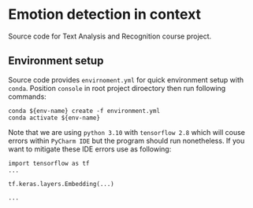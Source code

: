 # Emotion detection in context
Source code for Text Analysis and Recognition course project.

## Environment setup
Source code provides `envirnoment.yml` for quick environment setup with `conda`. 
Position `console` in root project diroectory then run following commands:
    
    conda ${env-name} create -f environment.yml
    conda activate ${env-name}

Note that we are using `python 3.10` with `tensorflow 2.8` which will couse errors within `PyCharm IDE` but the program should run 
nonetheless. If you want to mitigate these IDE errors use as following:

    import tensorflow as tf
    ...

    tf.keras.layers.Embedding(...)
    
    ...